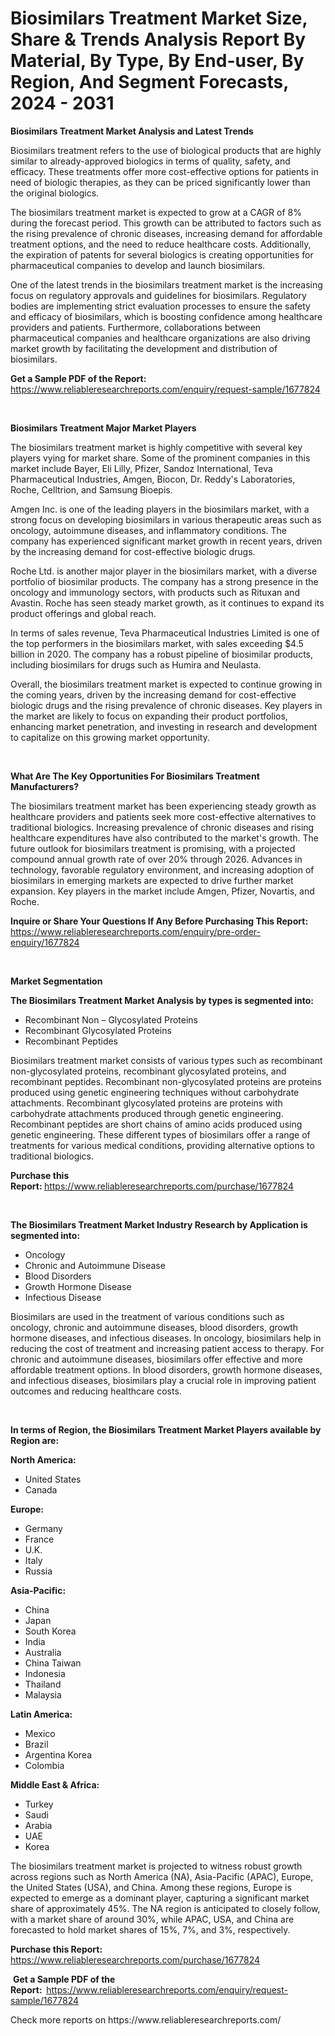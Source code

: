 <p><h1>Biosimilars Treatment Market Size, Share & Trends Analysis Report By Material, By Type, By End-user, By Region, And Segment Forecasts, 2024 - 2031</h1></p><p><strong>Biosimilars Treatment Market Analysis and Latest Trends</strong></p>
<p><p>Biosimilars treatment refers to the use of biological products that are highly similar to already-approved biologics in terms of quality, safety, and efficacy. These treatments offer more cost-effective options for patients in need of biologic therapies, as they can be priced significantly lower than the original biologics.</p><p>The biosimilars treatment market is expected to grow at a CAGR of 8% during the forecast period. This growth can be attributed to factors such as the rising prevalence of chronic diseases, increasing demand for affordable treatment options, and the need to reduce healthcare costs. Additionally, the expiration of patents for several biologics is creating opportunities for pharmaceutical companies to develop and launch biosimilars.</p><p>One of the latest trends in the biosimilars treatment market is the increasing focus on regulatory approvals and guidelines for biosimilars. Regulatory bodies are implementing strict evaluation processes to ensure the safety and efficacy of biosimilars, which is boosting confidence among healthcare providers and patients. Furthermore, collaborations between pharmaceutical companies and healthcare organizations are also driving market growth by facilitating the development and distribution of biosimilars.</p></p>
<p><strong>Get a Sample PDF of the Report:&nbsp;</strong> <a href="https://www.reliableresearchreports.com/enquiry/request-sample/1677824">https://www.reliableresearchreports.com/enquiry/request-sample/1677824</a></p>
<p>&nbsp;</p>
<p><strong>Biosimilars Treatment Major Market Players</strong></p>
<p><p>The biosimilars treatment market is highly competitive with several key players vying for market share. Some of the prominent companies in this market include Bayer, Eli Lilly, Pfizer, Sandoz International, Teva Pharmaceutical Industries, Amgen, Biocon, Dr. Reddy's Laboratories, Roche, Celltrion, and Samsung Bioepis.</p><p>Amgen Inc. is one of the leading players in the biosimilars market, with a strong focus on developing biosimilars in various therapeutic areas such as oncology, autoimmune diseases, and inflammatory conditions. The company has experienced significant market growth in recent years, driven by the increasing demand for cost-effective biologic drugs.</p><p>Roche Ltd. is another major player in the biosimilars market, with a diverse portfolio of biosimilar products. The company has a strong presence in the oncology and immunology sectors, with products such as Rituxan and Avastin. Roche has seen steady market growth, as it continues to expand its product offerings and global reach.</p><p>In terms of sales revenue, Teva Pharmaceutical Industries Limited is one of the top performers in the biosimilars market, with sales exceeding $4.5 billion in 2020. The company has a robust pipeline of biosimilar products, including biosimilars for drugs such as Humira and Neulasta.</p><p>Overall, the biosimilars treatment market is expected to continue growing in the coming years, driven by the increasing demand for cost-effective biologic drugs and the rising prevalence of chronic diseases. Key players in the market are likely to focus on expanding their product portfolios, enhancing market penetration, and investing in research and development to capitalize on this growing market opportunity.</p></p>
<p>&nbsp;</p>
<p><strong>What Are The Key Opportunities For Biosimilars Treatment Manufacturers?</strong></p>
<p><p>The biosimilars treatment market has been experiencing steady growth as healthcare providers and patients seek more cost-effective alternatives to traditional biologics. Increasing prevalence of chronic diseases and rising healthcare expenditures have also contributed to the market's growth. The future outlook for biosimilars treatment is promising, with a projected compound annual growth rate of over 20% through 2026. Advances in technology, favorable regulatory environment, and increasing adoption of biosimilars in emerging markets are expected to drive further market expansion. Key players in the market include Amgen, Pfizer, Novartis, and Roche.</p></p>
<p><strong>Inquire or Share Your Questions If Any Before Purchasing This Report:</strong> <a href="https://www.reliableresearchreports.com/enquiry/pre-order-enquiry/1677824">https://www.reliableresearchreports.com/enquiry/pre-order-enquiry/1677824</a></p>
<p>&nbsp;</p>
<p><strong>Market Segmentation</strong></p>
<p><strong>The Biosimilars Treatment Market Analysis by types is segmented into:</strong></p>
<p><ul><li>Recombinant Non – Glycosylated Proteins</li><li>Recombinant Glycosylated Proteins</li><li>Recombinant Peptides</li></ul></p>
<p><p>Biosimilars treatment market consists of various types such as recombinant non-glycosylated proteins, recombinant glycosylated proteins, and recombinant peptides. Recombinant non-glycosylated proteins are proteins produced using genetic engineering techniques without carbohydrate attachments. Recombinant glycosylated proteins are proteins with carbohydrate attachments produced through genetic engineering. Recombinant peptides are short chains of amino acids produced using genetic engineering. These different types of biosimilars offer a range of treatments for various medical conditions, providing alternative options to traditional biologics.</p></p>
<p><strong>Purchase this Report:&nbsp;</strong><a href="https://www.reliableresearchreports.com/purchase/1677824">https://www.reliableresearchreports.com/purchase/1677824</a></p>
<p>&nbsp;</p>
<p><strong>The Biosimilars Treatment Market Industry Research by Application is segmented into:</strong></p>
<p><ul><li>Oncology</li><li>Chronic and Autoimmune Disease</li><li>Blood Disorders</li><li>Growth Hormone Disease</li><li>Infectious Disease</li></ul></p>
<p><p>Biosimilars are used in the treatment of various conditions such as oncology, chronic and autoimmune diseases, blood disorders, growth hormone diseases, and infectious diseases. In oncology, biosimilars help in reducing the cost of treatment and increasing patient access to therapy. For chronic and autoimmune diseases, biosimilars offer effective and more affordable treatment options. In blood disorders, growth hormone diseases, and infectious diseases, biosimilars play a crucial role in improving patient outcomes and reducing healthcare costs.</p></p>
<p>&nbsp;</p>
<p><strong>In terms of Region, the Biosimilars Treatment Market Players available by Region are:</strong></p>
<p>
    <p> <strong> North America: </strong>
        <ul>
            <li>United States</li>
            <li>Canada</li>
        </ul>
        </p> 
    <p> <strong> Europe: </strong>
        <ul>
            <li>Germany</li>
            <li>France</li>
            <li>U.K.</li>
            <li>Italy</li>
            <li>Russia</li>
        </ul>
        </p> 
    <p> <strong> Asia-Pacific: </strong>
        <ul>
            <li>China</li>
            <li>Japan</li>
            <li>South Korea</li>
            <li>India</li>
            <li>Australia</li>
            <li>China Taiwan</li>
            <li>Indonesia</li>
            <li>Thailand</li>
            <li>Malaysia</li>
        </ul>
        </p> 
    <p> <strong> Latin America: </strong>
        <ul>
            <li>Mexico</li>
            <li>Brazil</li>
            <li>Argentina Korea</li>
            <li>Colombia</li>
        </ul>
        </p> 
    <p> <strong> Middle East & Africa: </strong>
        <ul>
            <li>Turkey</li>
            <li>Saudi</li>
            <li>Arabia</li>
            <li>UAE</li>
            <li>Korea</li>
        </ul>
    </p>
    </p>
<p><p>The biosimilars treatment market is projected to witness robust growth across regions such as North America (NA), Asia-Pacific (APAC), Europe, the United States (USA), and China. Among these regions, Europe is expected to emerge as a dominant player, capturing a significant market share of approximately 45%. The NA region is anticipated to closely follow, with a market share of around 30%, while APAC, USA, and China are forecasted to hold market shares of 15%, 7%, and 3%, respectively.</p></p>
<p><strong>Purchase this Report: </strong><a href="https://www.reliableresearchreports.com/purchase/1677824">https://www.reliableresearchreports.com/purchase/1677824</a></p>
<p>&nbsp;<strong>Get a Sample PDF of the Report:&nbsp;&nbsp;</strong><a href="https://www.reliableresearchreports.com/enquiry/request-sample/1677824">https://www.reliableresearchreports.com/enquiry/request-sample/1677824</a></p>
<p><strong></strong></p>
<p>Check more reports on https://www.reliableresearchreports.com/</p>